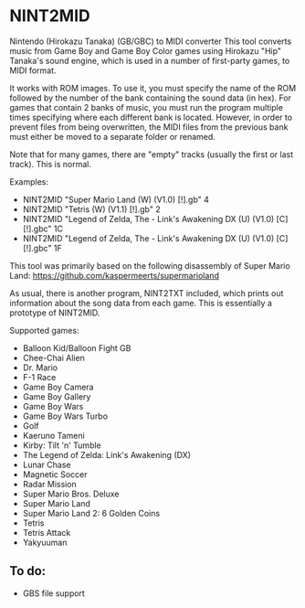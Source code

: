 # NINT2MID
Nintendo (Hirokazu Tanaka) (GB/GBC) to MIDI converter
This tool converts music from Game Boy and Game Boy Color games using Hirokazu "Hip" Tanaka's sound engine, which is used in a number of first-party games, to MIDI format.

It works with ROM images. To use it, you must specify the name of the ROM followed by the number of the bank containing the sound data (in hex). For games that contain 2 banks of music, you must run the program multiple times specifying where each different bank is located. However, in order to prevent files from being overwritten, the MIDI files from the previous bank must either be moved to a separate folder or renamed.

Note that for many games, there are "empty" tracks (usually the first or last track). This is normal.

Examples:
* NINT2MID "Super Mario Land (W) (V1.0) [!].gb" 4
* NINT2MID "Tetris (W) (V1.1) [!].gb" 2
* NINT2MID "Legend of Zelda, The - Link's Awakening DX (U) (V1.0) [C][!].gbc" 1C
* NINT2MID "Legend of Zelda, The - Link's Awakening DX (U) (V1.0) [C][!].gbc" 1F

This tool was primarily based on the following disassembly of Super Mario Land: https://github.com/kaspermeerts/supermarioland

As usual, there is another program, NINT2TXT included, which prints out information about the song data from each game. This is essentially a prototype of NINT2MID.

Supported games:
* Balloon Kid/Balloon Fight GB
* Chee-Chai Alien
* Dr. Mario
* F-1 Race
* Game Boy Camera
* Game Boy Gallery
* Game Boy Wars
* Game Boy Wars Turbo
* Golf
* Kaeruno Tameni
* Kirby: Tilt 'n' Tumble
* The Legend of Zelda: Link's Awakening (DX)
* Lunar Chase
* Magnetic Soccer
* Radar Mission
* Super Mario Bros. Deluxe
* Super Mario Land
* Super Mario Land 2: 6 Golden Coins
* Tetris
* Tetris Attack
* Yakyuuman

## To do:
  * GBS file support
